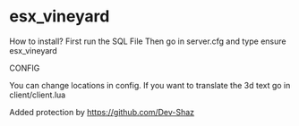 # esx_vineyard

How to install?
First run the SQL File
Then go in server.cfg and type
ensure esx_vineyard

CONFIG 

You can change locations in config.
If you want to translate the 3d text go in client/client.lua

Added protection by https://github.com/Dev-Shaz
